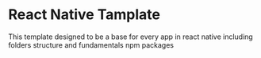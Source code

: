 # React Native Tamplate

This template designed to be a base for every app in react native including folders structure and fundamentals npm packages


